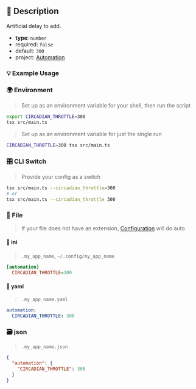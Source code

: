## 📜 Description

Artificial delay to add.

- **type**: `number`
- required: `false`
- default: `300`
- project: [Automation](/automation)

### 💡 Example Usage

### 🌍 Environment

> Set up as an environment variable for your shell, then run the script
```bash
export CIRCADIAN_THROTTLE=300
tsx src/main.ts
```
> Set up as an environment variable for just the single run

```bash
CIRCADIAN_THROTTLE=300 tsx src/main.ts
```
### 🎛️ CLI Switch

> Provide your config as a switch
```bash
tsx src/main.ts --circadian_throttle=300
# or
tsx src/main.ts --circadian_throttle 300
```
### 📁 File
>  If your file does not have an extension, [Configuration](/core/configuration) will do auto
#### 📘 ini

> `.my_app_name`, `~/.config/my_app_name`

```ini
[automation]
  CIRCADIAN_THROTTLE=300
```
#### 📄 yaml

> `.my_app_name.yaml`

```yaml
automation:
  CIRCADIAN_THROTTLE: 300
```
### 🗃️ json

> `.my_app_name.json`

```json
{
  "automation": {
    "CIRCADIAN_THROTTLE": 300
  }
}
```
